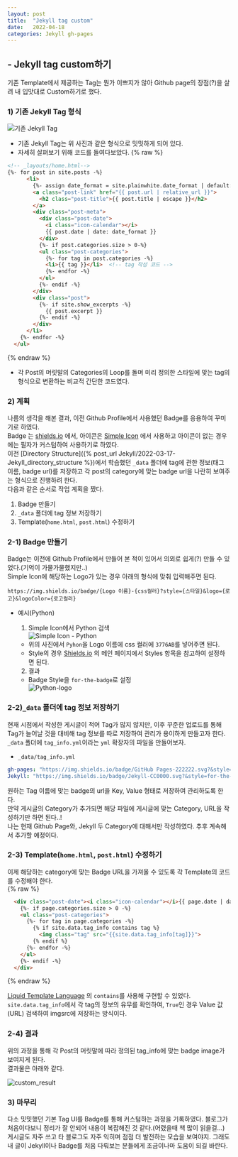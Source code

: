 ```yaml
---
layout: post
title:  "Jekyll tag custom"
date:   2022-04-18
categories: Jekyll gh-pages
---
```


## - Jekyll tag custom하기
기존 Template에서 제공하는 Tag는 뭔가 이쁘지가 않아 Github page의 장점(?)을 살려 내 입맛대로 Custom하기로 했다. <br>

### 1) 기존 Jekyll Tag 형식
![기존 Jekyll Tag]({{site.url}}/assets/images/20220418_01.png)

* 기존 Jekyll Tag는 위 사진과 같은 형식으로 밋밋하게 되어 있다.
* 자세히 살펴보기 위해 코드를 들여다보았다.
{% raw %}
```html
<!-- _layouts/home.html-->
{%- for post in site.posts -%}
      <li>
        {%- assign date_format = site.plainwhite.date_format | default: "%b %-d, %Y" -%}
        <a class="post-link" href="{{ post.url | relative_url }}">
          <h2 class="post-title">{{ post.title | escape }}</h2>
        </a>
        <div class="post-meta">
          <div class="post-date">
            <i class="icon-calendar"></i>
            {{ post.date | date: date_format }}
          </div>
          {%- if post.categories.size > 0-%}
          <ul class="post-categories">
            {%- for tag in post.categories -%}
            <li>{{ tag }}</li>  <!-- tag 작성 코드 -->
            {%- endfor -%}
          </ul>
          {%- endif -%}
        </div>
        <div class="post">
          {%- if site.show_excerpts -%}
            {{ post.excerpt }}
          {%- endif -%}
        </div>
      </li>
    {%- endfor -%}
  </ul>
```
{% endraw %}

* 각 Post의 머릿말의 Categories의 Loop를 돌며 미리 정의한 스타일에 맞는 tag의 형식으로 변환하는 비교적 간단한 코드였다.

### 2) 계획
나름의 생각을 해본 결과, 이전 Github Profile에서 사용했던 Badge를 응용하여 꾸미기로 하였다. <br>
Badge 는 [shields.io](https://shields.io/) 에서, 아이콘은 [Simple Icon](https://simpleicons.org/) 에서 사용하고 아이콘이 없는 경우에는 필자가 커스텀하여 사용하기로 하였다.<br>
이전 [Directory Structure]({% post_url Jekyll/2022-03-17-Jekyll_directory_structure %})에서 학습했던 `_data` 폴더에 tag에 관한 정보(태그 이름, badge url)를 저장하고 각 post의 category에 맞는 badge url을 나란히 보여주는 형식으로 진행하려 한다. <br>
다음과 같은 순서로 작업 계획을 짰다.
1. Badge 만들기
2. `_data` 폴더에 tag 정보 저장하기
3. Template(`home.html`, `post.html`) 수정하기

### 2-1) Badge 만들기
Badge는 이전에 Github Profile에서 만들어 본 적이 있어서 의외로 쉽게(?) 만들 수 있었다.(기억이 가물가물했지만..) <br>
Simple Icon에 해당하는 Logo가 있는 경우 아래의 형식에 맞춰 입력해주면 된다.

```posh
https://img.shields.io/badge/{Logo 이름}-{css컬러}?style={스타일}&logo={로고}&logoColor={로고컬러}
```
* 예시(Python)

  1) Simple Icon에서 Python 검색 <br>
  ![Simple Icon - Python]({{site.url}}/assets/images/20220418_02.png)

   * 위의 사진에서 `Pyhon`을 Logo 이름에 css 컬러에 `3776AB`를 넣어주면 된다.
   * Style의 경우 [Shields.io](https://shields.io/) 의 메인 페이지에서 Styles 항목을 참고하여 설정하면 된다.
   2) 결과
   * Badge Style을 `for-the-badge`로 설정 <br>
   ![Python-logo](https://img.shields.io/badge/Python-3776AB?style=for-the-badge&logo=Python&logoColor=white)

### 2-2)`_data` 폴더에 tag 정보 저장하기
현재 시점에서 작성한 게시글이 적어 Tag가 많지 않지만, 이후 꾸준한 업로드를 통해 Tag가 늘어날 것을 대비해 tag 정보를 따로 저장하여 관리가 용이하게 만들고자 한다. <br>
`_data` 폴더에 `tag_info.yml`이라는 `yml` 확장자의 파일을 만들어보자. <br>
* `_data/tag_info.yml`

```yaml
gh-pages: "https://img.shields.io/badge/GitHub Pages-222222.svg?&style=for-the-badge&logo=GitHub Pages"
Jekyll: "https://img.shields.io/badge/Jekyll-CC0000.svg?&style=for-the-badge&logo=Jekyll"
```
원하는 Tag 이름에 맞는 badge의 url을 Key, Value 형태로 저장하여 관리하도록 한다. <br>
만약 게시글의 Category가 추가되면 해당 파일에 게시글에 맞는 Category, URL을 작성하기만 하면 된다..! <br>
나는 현재 Github Page와, Jekyll 두 Category에 대해서만 작성하였다. 추후 계속해서 추가할 예정이다. <br>

### 2-3) Template(`home.html`, `post.html`) 수정하기
이제 해당하는 category에 맞는 Badge URL을 가져올 수 있도록 각 Template의 코드를 수정해야 한다. <br>
{% raw %}
```html
  <div class="post-date"><i class="icon-calendar"></i>{{ page.date | date: date_format }}</div>
    {%- if page.categories.size > 0 -%}
    <ul class="post-categories">
      {%- for tag in page.categories -%}
        {% if site.data.tag_info contains tag %}
          <img class="tag" src="{{site.data.tag_info[tag]}}">
        {% endif %}
      {%- endfor -%}
    </ul>
    {%- endif -%}
  </div>
```
{% endraw %}

[Liquid Template Language](https://shopify.github.io/liquid/basics/operators/) 의 `contains`를 사용해 구현할 수 있었다. <br>
`site.data.tag_info`에서 각 tag의 정보의 유무를 확인하여, `True`인 경우 Value 값(URL) 검색하여 imgsrc에 저장하는 방식이다. <br>

### 2-4) 결과

위의 과정을 통해 각 Post의 머릿말에 따라 정의된 tag_info에 맞는 badge image가 보여지게 된다. <br>
결과물은 아래와 같다.

![custom_result]({{site.url}}/assets/images/20220418_03.png)

### 3) 마무리
다소 밋밋했던 기본 Tag UI를 Badge를 통해 커스텀하는 과정을 기록하였다. 블로그가 처음이다보니 정리가 잘 안되어 내용이 복잡해진 것 같다.(어렸을때 책 많이 읽을걸...) 게시글도 자주 쓰고 타 블로그도 자주 익히며 점점 더 발전하는 모습을 보여야지. 그래도 내 글이 Jekyll이나 Badge를 처음 다뤄보는 분들에게 조금이나마 도움이 되길 바란다. <br>









